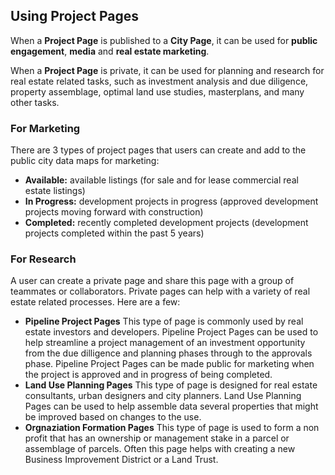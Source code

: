 ## Using Project Pages

When a __Project Page__ is published to a __City Page__, it can be used for __public engagement__, __media__ and __real estate marketing__. 

When a __Project Page__ is private, it can be used for planning and research for real estate related tasks, such as investment analysis and due diligence, property assemblage, optimal land use studies, masterplans, and many other tasks. 

### __For Marketing__
There are 3 types of project pages that users can create and add to the public city data maps for marketing:
* __Available:__ available listings (for sale and for lease commercial real estate listings)
* __In Progress:__ development projects in progress (approved development projects moving forward with construction)
* __Completed:__ recently completed development projects (development projects completed within the past 5 years) 

### __For Research__
A user can create a private page and share this page with a group of teammates or collaborators. Private pages can help with a variety of real estate related processes. Here are a few:
* __Pipeline Project Pages__ This type of page is commonly used by real estate investors and developers. Pipeline Project Pages can be used to help streamline a project management of an investment opportunity from the due dilligence and planning phases through to the approvals phase. Pipeline Project Pages can be made public for marketing when the project is approved and in progress of being completed.
* __Land Use Planning Pages__ This type of page is designed for real estate consultants, urban designers and city planners. Land Use Planning Pages can be used to help assemble data several properties that might be improved based on changes to the use.
* __Orgnaziation Formation Pages__ This type of page is used to form a non profit that has an ownership or management stake in a parcel or assemblage of parcels. Often this page helps with creating a new Business Improvement District or a Land Trust.
